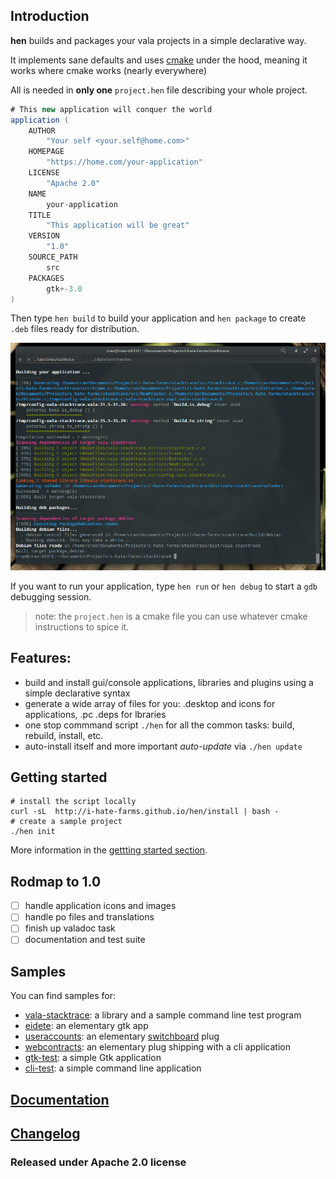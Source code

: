 ## Introduction
**hen** builds and packages your vala projects in a simple declarative way.

It implements sane defaults and uses [cmake](http://cmake.org/) under the hood, meaning it works where cmake works (nearly everywhere)

All is needed in **only one** `project.hen` file describing your whole project.

```java
# This new application will conquer the world
application (
    AUTHOR
        "Your self <your.self@home.com>"
    HOMEPAGE
        "https://home.com/your-application"      
    LICENSE
        "Apache 2.0"  
    NAME
        your-application
    TITLE
        "This application will be great"
    VERSION
        "1.0"
    SOURCE_PATH
        src
    PACKAGES
        gtk+-3.0
)

```
Then type `hen build` to build your application and `hen package` to create `.deb` files ready for distribution.

![sample](docs/hen-screenshot.png) 

If you want to run your application, type `hen run` or `hen debug` to start a `gdb` debugging session.

> note: the `project.hen` is a cmake file you can use whatever cmake instructions to spice it.

## Features: 
  - build and install gui/console applications, libraries and plugins using a simple declarative syntax
  - generate a wide array of files for you: .desktop and icons for applications, .pc .deps for lbraries
  - one stop commmand script `./hen` for all the common tasks: build, rebuild, install, etc.
  - auto-install itself and more important *auto-update* via `./hen update`

## Getting started 

```
# install the script locally 
curl -sL  http://i-hate-farms.github.io/hen/install | bash -  
# create a sample project
./hen init
```

More information in the [gettting started section](docs/getting-started.md).

## Rodmap to 1.0 
  - [ ] handle application icons and images 
  - [ ] handle po files and translations
  - [ ] finish up valadoc task
  - [ ] documentation and test suite

## Samples

You can find samples for: 
  - [vala-stacktrace][1]: a library and a sample command line test program
  - [eidete][2]: an elementary gtk app
  - [useraccounts][4]: an elementary [switchboard][3] plug 
  - [webcontracts][5]: an elementary plug shipping with a cli application 
  - [gtk-test][6]: a simple Gtk application
  - [cli-test][7]: a simple command line application

[1]: https://github.com/PerfectCarl/vala-stacktrace
[2]: https://code.launchpad.net/~name-is-carl/eidete/use-elementary.cmake
[3]: https://launchpad.net/switchboard
[4]: https://code.launchpad.net/~name-is-carl/switchboard-plug-useraccounts/use-elementary.cmake
[5]: https://code.launchpad.net/~elementary-apps/webcontracts/fix-for-freya
[6]: none
[7]: none


## [Documentation](docs/doc.md) 

## [Changelog](CHANGELOG.md)

### Released under Apache 2.0 license
